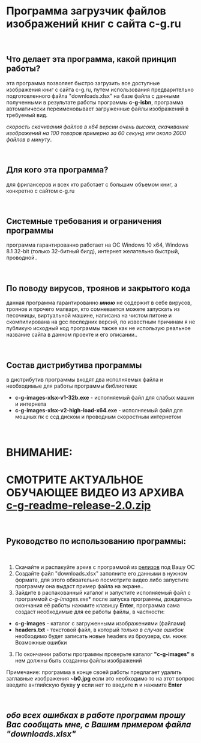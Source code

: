 # Программа загрузчик файлов изображений книг с сайта c-g.ru

<br>

## Что делает эта программа, какой принцип работы?
эта программа позволяет быстро загрузить все доступные изображения книг с сайта c-g.ru, путем использования предварительно подготовленного файла "downloads.xlsx" на базе файла с данными полученными в результате работы программы **c-g-isbn**, программа автоматически переименовывает загруженные файлы изображений в требуемый вид.

*скорость скачивания файлов в x64 версии очень высока, скачивание изображений на 100 товаров примерно за 60 секунд или около 2000 файлов в минуту..*

<br>

## Для кого эта программа?
для фрилансеров и всех кто работает с большим объемом книг, а конкретно с сайтом c-g.ru

<br>

## Системные требования и ограничения программы
программа гарантированно работает на ОС Windows 10 x64, Windows 8.1 32-bit (только 32-битный билд), интернет желательно быстрый, проводной..

<br>

## По поводу вирусов, троянов и закрытого кода
данная программа гарантированно ***мною*** не содержит в себе вирусов, троянов и прочего малваря, кто сомневается можете запускать из песочницы, виртуальной машине, написана на чистом питоне и скомпилирована на gcc последних версий, по известным причинам я не публикую исходный код программы также как не использую реальное название сайта в данном проекте и его описании..

<br>

## Состав дистрибутива программы
в дистрибутив программы входят два исполняемых файла и необходимые для работы программы библиотеки:
- **c-g-images-xlsx-v1-32b.exe** - исполняемый файл для слабых машин и интернета
- **c-g-images-xlsx-v2-high-load-x64.exe** - исполняемый файл для мощных пк с ссд диском и проводным скоростным интернетом

<br>

# ВНИМАНИЕ: 
# СМОТРИТЕ АКТУАЛЬНОЕ ОБУЧАЮЩЕЕ ВИДЕО ИЗ АРХИВА [c-g-readme-release-2.0.zip](https://github.com/itz0/c-g.ru/releases/download/2.0.0.0/c-g-readme-release-2.0.zip)

<br>

## Руководство по использованию программы:

<br>

1. Скачайте и распакуйте архив с программой из [релизов](https://github.com/itz0/c-g.ru/releases/tag/2.0.0.0/) под Вашу ОС
2. Создайте файл "downloads.xlsx" заполните его данными в нужном формате, для этого обязательно посмотрите видео либо запустите программу она выдаст пример файла на экране..
2. Зайдите в распакованный каталог и запустите исполняемый файл с программой **c-g-images*.exe** после запуска программы, дождитесь окончания её работы нажмите клавишу **Enter**, программа сама создаст необходимые для ее работы файлы, в частности:
- **c-g-images** - каталог с загруженными изображениями (файлами)
- **headers.txt** - текстовой файл, в который *только в случае ошибок* необходимо будет записать новые headers из броузера, см. ниже: Возможные ошибки
3. По окончании работы программы проверьте каталог **"c-g-images"** в нем должны быть созданны файлы изображений

Примечание: программа в конце своей работы предлагает удалить заглавные изображения **~b0.jpg** если это необходимо то на этот вопрос введите английскую букву **y** если нет то введите **n** и нажмите **Enter**

<br>

## _обо всех ошибках в работе программ прошу Вас сообщать мне, с Вашим примером файла "downloads.xlsx"_

